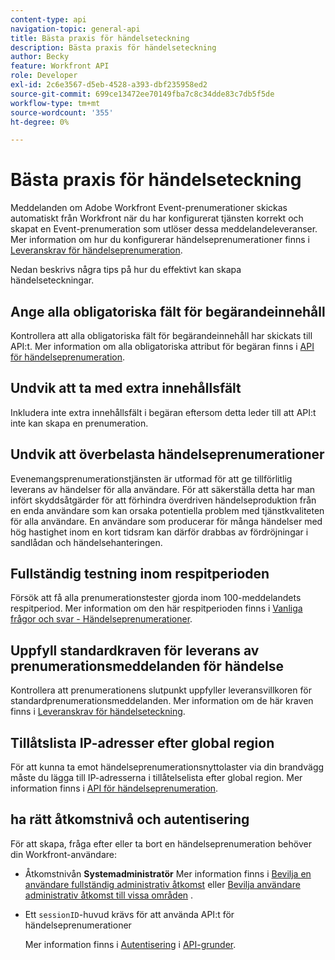 ```yaml
---
content-type: api
navigation-topic: general-api
title: Bästa praxis för händelseteckning
description: Bästa praxis för händelseteckning
author: Becky
feature: Workfront API
role: Developer
exl-id: 2c6e3567-d5eb-4528-a393-dbf235958ed2
source-git-commit: 699ce13472ee70149fba7c8c34dde83c7db5f5de
workflow-type: tm+mt
source-wordcount: '355'
ht-degree: 0%

---
```



# Bästa praxis för händelseteckning

Meddelanden om Adobe Workfront Event-prenumerationer skickas automatiskt från Workfront när du har konfigurerat tjänsten korrekt och skapat en Event-prenumeration som utlöser dessa meddelandeleveranser. Mer information om hur du konfigurerar händelseprenumerationer finns i [Leveranskrav för händelseprenumeration](../../wf-api/general/setup-event-sub-endpoint.md).


Nedan beskrivs några tips på hur du effektivt kan skapa händelseteckningar.

## Ange alla obligatoriska fält för begärandeinnehåll

Kontrollera att alla obligatoriska fält för begärandeinnehåll har skickats till API:t. Mer information om alla obligatoriska attribut för begäran finns i [API för händelseprenumeration](../../wf-api/general/event-subs-api.md).

## Undvik att ta med extra innehållsfält

Inkludera inte extra innehållsfält i begäran eftersom detta leder till att API:t inte kan skapa en prenumeration.

## Undvik att överbelasta händelseprenumerationer

Evenemangsprenumerationstjänsten är utformad för att ge tillförlitlig leverans av händelser för alla användare. För att säkerställa detta har man infört skyddsåtgärder för att förhindra överdriven händelseproduktion från en enda användare som kan orsaka potentiella problem med tjänstkvaliteten för alla användare. En användare som producerar för många händelser med hög hastighet inom en kort tidsram kan därför drabbas av fördröjningar i sandlådan och händelsehanteringen.

## Fullständig testning inom respitperioden

Försök att få alla prenumerationstester gjorda inom 100-meddelandets respitperiod. Mer information om den här respitperioden finns i [Vanliga frågor och svar - Händelseprenumerationer](../../wf-api/general/event-subs-faq.md).

## Uppfyll standardkraven för leverans av prenumerationsmeddelanden för händelse

Kontrollera att prenumerationens slutpunkt uppfyller leveransvillkoren för standardprenumerationsmeddelanden. Mer information om de här kraven finns i [Leveranskrav för händelseteckning](../../wf-api/general/setup-event-sub-endpoint.md).

## Tillåtslista IP-adresser efter global region

För att kunna ta emot händelseprenumerationsnyttolaster via din brandvägg måste du lägga till IP-adresserna i tillåtelselista efter global region. Mer information finns i [API för händelseprenumeration](../../wf-api/general/event-subs-api.md).

## ha rätt åtkomstnivå och autentisering

För att skapa, fråga efter eller ta bort en händelseprenumeration behöver din Workfront-användare:

* Åtkomstnivån **Systemadministratör**
Mer information finns i [Bevilja en användare fullständig administrativ åtkomst](../../administration-and-setup/add-users/configure-and-grant-access/grant-a-user-full-administrative-access.md) eller [Bevilja användare administrativ åtkomst till vissa områden](../../administration-and-setup/add-users/configure-and-grant-access/grant-users-admin-access-certain-areas.md) .

* Ett `sessionID`-huvud krävs för att använda API:t för händelseprenumerationer

  Mer information finns i [Autentisering](api-basics.md#authentication) i [API-grunder](api-basics.md).
